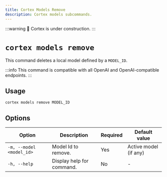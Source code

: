 ```yaml
---
title: Cortex Models Remove
description: Cortex models subcommands.
---
```


:::warning
🚧 Cortex is under construction.
:::

# `cortex models remove`

This command deletes a local model defined by a `MODEL_ID`.

:::info
This command is compatible with all OpenAI and OpenAI-compatible endpoints.
:::

## Usage

```bash
cortex models remove MODEL_ID
```

## Options
| Option                    | Description                                                                 | Required | Default value        |
|---------------------------|-----------------------------------------------------------------------------|----------|----------------------|
| `-m, --model <model_id>`  | Model Id to remove. | Yes      | Active model (if any) |
| `-h, --help`              | Display help for command.                                                   | No       |          -            |


